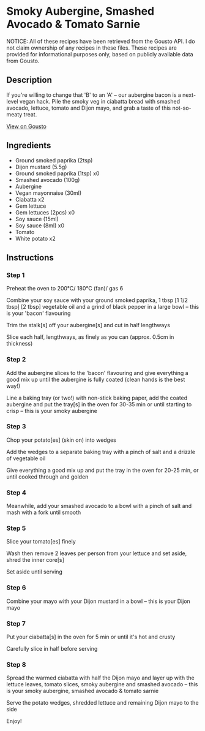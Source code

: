 # Smoky Aubergine, Smashed Avocado & Tomato Sarnie

NOTICE: All of these recipes have been retrieved from the Gousto API. I do not claim ownership of any recipes in these files. These recipes are provided for informational purposes only, based on publicly available data from Gousto.

## Description

If you're willing to change that 'B' to an 'A' – our aubergine bacon is a next-level vegan hack. Pile the smoky veg in ciabatta bread with smashed avocado, lettuce, tomato and Dijon mayo, and grab a taste of this not-so-meaty treat. 

[View on Gousto](https://www.gousto.co.uk/recipes/cookbook/smoky-aubergine-avo-lettuce-tomato-sarnie)

## Ingredients

- Ground smoked paprika (2tsp)
- Dijon mustard (5.5g)
- Ground smoked paprika (1tsp) x0
- Smashed avocado (100g)
- Aubergine
- Vegan mayonnaise (30ml)
- Ciabatta x2
- Gem lettuce
- Gem lettuces (2pcs) x0
- Soy sauce (15ml)
- Soy sauce (8ml) x0
- Tomato
- White potato x2

## Instructions


### Step 1

Preheat the oven to 200°C/ 180°C (fan)/ gas 6

Combine your soy sauce with your ground smoked paprika, 1 tbsp <span class="text-purple">[1 1/2 tbsp]</span> <span class="text-danger">[2 tbsp] </span>vegetable oil and a grind of black pepper in a large bowl – this is your 'bacon' flavouring

Trim the stalk[s] off your aubergine[s] and cut in half lengthways

Slice each half, lengthways, as finely as you can (approx. 0.5cm in thickness)


### Step 2

Add the aubergine slices to the 'bacon' flavouring and give everything a good mix up until the aubergine is fully coated (clean hands is the best way!)

Line a baking tray (or two!) with non-stick baking paper, add the coated aubergine and put the tray[s] in the oven for 30-35 min or until starting to crisp – this is your smoky aubergine


### Step 3

Chop your potato[es] (skin on) into wedges

Add the wedges to a separate baking tray with a pinch of salt and a drizzle of vegetable oil

Give everything a good mix up and put the tray in the oven for 20-25 min, or until cooked through and golden


### Step 4

Meanwhile, add your smashed avocado to a bowl with a pinch of salt and mash with a fork until smooth


### Step 5

Slice your tomato[es] finely

Wash then remove 2 leaves per person from your lettuce and set aside, shred the inner core[s]

Set aside until serving


### Step 6

Combine your mayo with your Dijon mustard in a bowl – this is your Dijon mayo


### Step 7

Put your ciabatta[s] in the oven for 5 min or until it's hot and crusty

Carefully slice in half before serving

### Step 8

Spread the warmed ciabatta with half the Dijon mayo and layer up with the lettuce leaves, tomato slices, smoky aubergine and smashed avocado – this is your smoky aubergine, smashed avocado & tomato sarnie

Serve the potato wedges, shredded lettuce and remaining Dijon mayo to the side

Enjoy!

